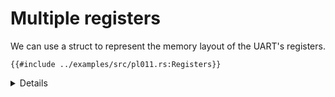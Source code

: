 # Multiple registers

We can use a struct to represent the memory layout of the UART's registers.

```rust,editable,compile_fail
{{#include ../examples/src/pl011.rs:Registers}}
```

<details>

- [`#[repr(C)]`](https://doc.rust-lang.org/reference/type-layout.html#the-c-representation)
  tells the compiler to lay the struct fields out in order, following the same
  rules as C. This is necessary for our struct to have a predictable layout, as
  default Rust representation allows the compiler to (among other things)
  reorder fields however it sees fit.

</details>
